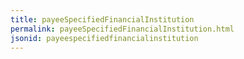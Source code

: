 ```yaml
---
title: payeeSpecifiedFinancialInstitution
permalink: payeeSpecifiedFinancialInstitution.html
jsonid: payeespecifiedfinancialinstitution
---
```

